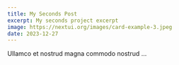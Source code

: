 ```yaml
---
title: My Seconds Post
excerpt: My seconds project excerpt
image: https://nextui.org/images/card-example-3.jpeg
date: 2023-12-27
---
```


Ullamco et nostrud magna commodo nostrud ...
